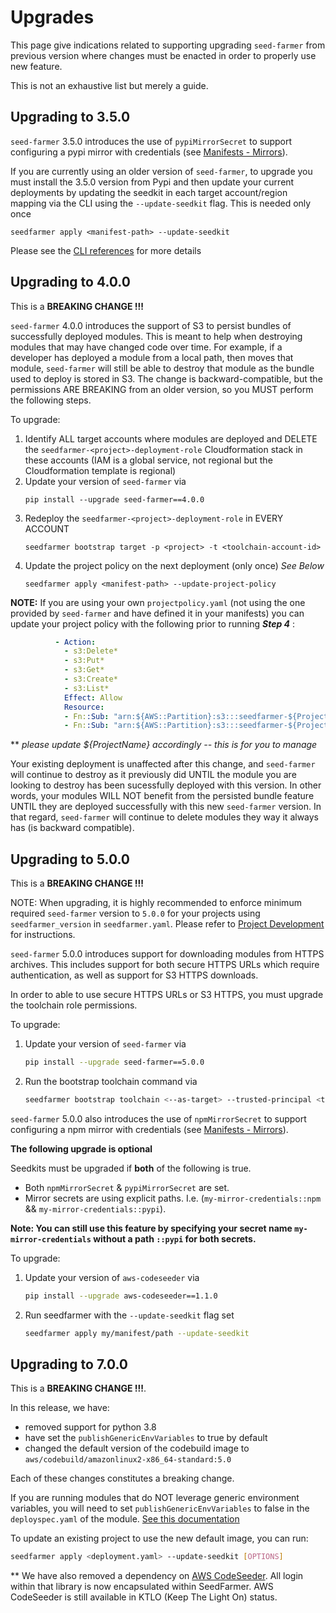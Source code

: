 # Upgrades

This page give indications related to supporting upgrading `seed-farmer` from previous version where changes must be enacted in order to properly use new feature.

This is not an exhaustive list but merely a guide.


## Upgrading to 3.5.0

`seed-farmer` 3.5.0 introduces the use of `pypiMirrorSecret` to support configuring a pypi mirror with credentials (see [Manifests - Mirrors](./manifests.md#mirroroverride)).

If you are currently using an older version of `seed-farmer`, to upgrade you must install the 3.5.0 version from Pypi and then update your current deployments by updating the seedkit in each target account/region mapping via the CLI using the `--update-seedkit` flag.  This is needed only once
```code
seedfarmer apply <manifest-path> --update-seedkit
```

Please see the [CLI references](./cli_commands.rst) for more details


## Upgrading to 4.0.0  
This is a **BREAKING CHANGE !!!**

`seed-farmer` 4.0.0 introduces the support of S3 to persist bundles of successfully deployed modules.  This is meant to help when destroying modules that may have changed code over time.  For example, if a developer has deployed a module from a local path, then moves that module, `seed-farmer` will still be able to destroy that module as the bundle used to deploy is stored in S3.  The change is backward-compatible, but the permissions ARE BREAKING from an older version, so you MUST perform the following steps.  

To upgrade:
1. Identify ALL target accounts where modules are deployed and DELETE the `seedfarmer-<project>-deployment-role` Cloudformation stack in these accounts (IAM is a global service, not regional but the Cloudformation template is regional)
2. Update your version of `seed-farmer` via
    ```code
    pip install --upgrade seed-farmer==4.0.0
     ```
3. Redeploy the `seedfarmer-<project>-deployment-role` in EVERY ACCOUNT
    ``` code
    seedfarmer bootstrap target -p <project> -t <toolchain-account-id>
    ``` 
4. Update the project policy on the next deployment (only once) *See Below*
    ```code 
    seedfarmer apply <manifest-path> --update-project-policy
    ```  

**NOTE:** If you are using your own `projectpolicy.yaml` (not using the one provided by `seed-farmer` and have defined it in your manifests) you can update your project policy with the following prior to running ***Step 4*** :

```yaml
          - Action:
            - s3:Delete*
            - s3:Put*
            - s3:Get*
            - s3:Create*
            - s3:List*
            Effect: Allow
            Resource:
            - Fn::Sub: "arn:${AWS::Partition}:s3:::seedfarmer-${ProjectName}*"
            - Fn::Sub: "arn:${AWS::Partition}:s3:::seedfarmer-${ProjectName}*/*" 
```
      
  ** *please update ${ProjectName} accordingly -- this is for you to manage*

Your existing deployment is unaffected after this change, and `seed-farmer` will continue to destroy as it previously did UNTIL the module you are looking to destroy has been sucessfully deployed with this version.  In other words, your modules WILL NOT benefit from the persisted bundle feature UNTIL they are deployed successfully with this new `seed-farmer` version.  In that regard, `seed-farmer` will continue to delete modules they way it always has (is backward compatible).


## Upgrading to 5.0.0  

This is a **BREAKING CHANGE !!!**

NOTE: When upgrading, it is highly recommended to enforce minimum required `seed-farmer` version to `5.0.0` for your projects 
using `seedfarmer_version` in ```seedfarmer.yaml```. Please refer to [Project Development](project_development.md) for instructions.

`seed-farmer` 5.0.0 introduces support for downloading modules from HTTPS archives.
This includes support for both secure HTTPS URLs which require authentication, as well as support for S3 HTTPS downloads.

In order to able to use secure HTTPS URLs or S3 HTTPS, you must upgrade the toolchain role permissions.

To upgrade:
1. Update your version of `seed-farmer` via
    ```bash
    pip install --upgrade seed-farmer==5.0.0
     ```
2. Run the bootstrap toolchain command via
    ```bash
    seedfarmer bootstrap toolchain <--as-target> --trusted-principal <trusted-principal-arn>
    ```

`seed-farmer` 5.0.0 also introduces the use of `npmMirrorSecret` to support configuring a npm mirror with credentials (see [Manifests - Mirrors](./manifests.md#mirroroverride)).

**The following upgrade is optional**

Seedkits must be upgraded if **both** of the following is true.
- Both `npmMirrorSecret` & `pypiMirrorSecret` are set.
- Mirror secrets are using explicit paths. I.e. (`my-mirror-credentials::npm` && `my-mirror-credentials::pypi`). 

**Note: You can still use this feature by specifying your secret name `my-mirror-credentials` without a path `::pypi` for both secrets.**

To upgrade:
1. Update your version of `aws-codeseeder` via
    ```bash
    pip install --upgrade aws-codeseeder==1.1.0
     ```
2. Run seedfarmer with the `--update-seedkit` flag set
    ```bash
    seedfarmer apply my/manifest/path --update-seedkit
    ```

## Upgrading to 7.0.0  

This is a **BREAKING CHANGE !!!**.

In this release, we have:
- removed support for python 3.8
- have set the `publishGenericEnvVariables` to true by default
- changed the default version of the codebuild image to `aws/codebuild/amazonlinux2-x86_64-standard:5.0`

Each of these changes constitutes a breaking change.

If you are running modules that do NOT leverage generic environment variables, you will need to set `publishGenericEnvVariables` to false in the `deployspec.yaml` of the module. [See this documentation](./module_development.mdl#deployspec-parameters-of-interest)

To update an existing project to use the new default image, you can run:
```bash
seedfarmer apply <deployment.yaml> --update-seedkit [OPTIONS] 
```
 ** We have also removed a dependency on [AWS CodeSeeder](https://github.com/awslabs/aws-codeseeder).  All login within that library is now encapsulated within SeedFarmer.  AWS CodeSeeder is still available in KTLO (Keep The Light On) status.


